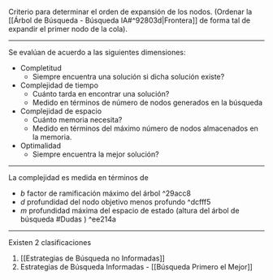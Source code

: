Criterio para determinar el orden de expansión de los nodos. (Ordenar la [[Árbol de Búsqueda - Búsqueda IA#^92803d|Frontera]] de forma tal de expandir el primer nodo de la cola).
***
Se evalúan de acuerdo a las siguientes dimensiones:
- Completitud
	- Siempre encuentra una solución si dicha solución existe?
- Complejidad de tiempo
	- Cuánto tarda en encontrar una solución?
	- Medido en términos de número de nodos generados en la búsqueda
- Complejidad de espacio
	- Cuánto memoria necesita?
	- Medido en términos del máximo número de nodos almacenados en la memoria.
- Optimalidad
	- Siempre encuentra la mejor solución?
***
La complejidad es medida en términos de 
- $b$ factor de ramificación máximo del árbol ^29acc8
- $d$ profundidad del nodo objetivo menos profundo ^dcfff5
- $m$ profundidad máxima del espacio de estado (altura del árbol de búsqueda #Dudas ) ^ee214a
***
Existen 2 clasificaciones
1. [[Estrategias de Búsqueda no Informadas]]
2. Estrategias de Búsqueda Informadas - [[Búsqueda Primero el Mejor]]